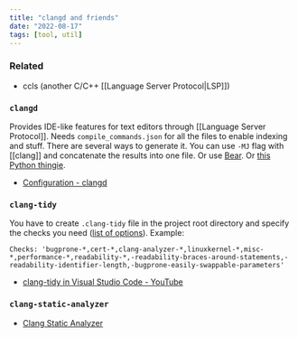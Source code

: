 ```yaml
---
title: "clangd and friends"
date: "2022-08-17"
tags: [tool, util]
---
```


### Related
- ccls (another C/C++ [[Language Server Protocol|LSP]])

### `clangd`
Provides IDE-like features for text editors through [[Language Server Protocol]]. Needs `compile_commands.json` for all the files to enable indexing and stuff. There are several ways to generate it. You can use `-MJ` flag with [[clang]] and concatenate the results into one file. Or use [Bear](https://github.com/rizsotto/Bear). Or [this Python thingie](https://github.com/nickdiego/compiledb).

- [Configuration - clangd](https://clangd.llvm.org/config.html#clangtidy)

### `clang-tidy`
You have to create `.clang-tidy` file in the project root directory and specify the checks you need ([list of options](https://clang.llvm.org/extra/clang-tidy/#using-clang-tidy)). Example:
```
Checks: 'bugprone-*,cert-*,clang-analyzer-*,linuxkernel-*,misc-*,performance-*,readability-*,-readability-braces-around-statements,-readability-identifier-length,-bugprone-easily-swappable-parameters'
```

- [clang-tidy in Visual Studio Code - YouTube](https://www.youtube.com/watch?v=8RSxQ8sluG0)

### `clang-static-analyzer`
- [Clang Static Analyzer](https://clang-analyzer.llvm.org/)